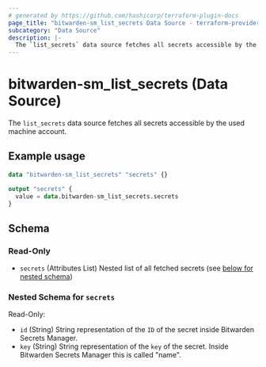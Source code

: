 ```yaml
---
# generated by https://github.com/hashicorp/terraform-plugin-docs
page_title: "bitwarden-sm_list_secrets Data Source - terraform-provider-bitwarden-sm"
subcategory: "Data Source"
description: |-
  The `list_secrets` data source fetches all secrets accessible by the used machine account.
---
```


# bitwarden-sm_list_secrets (Data Source)

The `list_secrets` data source fetches all secrets accessible by the used machine account.

## Example usage

```terraform
data "bitwarden-sm_list_secrets" "secrets" {}

output "secrets" {
  value = data.bitwarden-sm_list_secrets.secrets
}
```

<!-- schema generated by tfplugindocs -->
## Schema

### Read-Only

- `secrets` (Attributes List) Nested list of all fetched secrets (see [below for nested schema](#nestedatt--secrets))

<a id="nestedatt--secrets"></a>
### Nested Schema for `secrets`

Read-Only:

- `id` (String) String representation of the `ID` of the secret inside Bitwarden Secrets Manager.
- `key` (String) String representation of the `key` of the secret. Inside Bitwarden Secrets Manager this is called "name".
